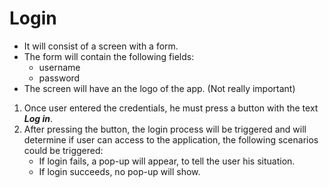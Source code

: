 ﻿# Login

* It will consist of a screen with a form.
* The form will contain the following fields:
  * username
  * password
* The screen will have an the logo of the app. (Not really important)

1. Once user entered the credentials, he must press a button with
the text _**Log in**_.
2. After pressing the button, the login process will be triggered
and will determine if user can access to the application, 
the following scenarios could be triggered:
   * If login fails, a pop-up will appear, to tell the user his situation.
   * If login succeeds, no pop-up will show.